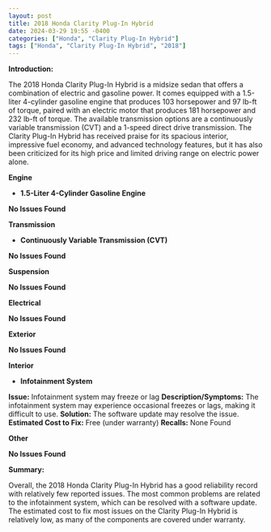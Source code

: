 ```yaml
---
layout: post
title: 2018 Honda Clarity Plug-In Hybrid
date: 2024-03-29 19:55 -0400
categories: ["Honda", "Clarity Plug-In Hybrid"]
tags: ["Honda", "Clarity Plug-In Hybrid", "2018"]
---
```

**Introduction:**

The 2018 Honda Clarity Plug-In Hybrid is a midsize sedan that offers a combination of electric and gasoline power. It comes equipped with a 1.5-liter 4-cylinder gasoline engine that produces 103 horsepower and 97 lb-ft of torque, paired with an electric motor that produces 181 horsepower and 232 lb-ft of torque. The available transmission options are a continuously variable transmission (CVT) and a 1-speed direct drive transmission. The Clarity Plug-In Hybrid has received praise for its spacious interior, impressive fuel economy, and advanced technology features, but it has also been criticized for its high price and limited driving range on electric power alone.

**Engine**

* **1.5-Liter 4-Cylinder Gasoline Engine**

**No Issues Found**

**Transmission**

* **Continuously Variable Transmission (CVT)**

**No Issues Found**

**Suspension**

**No Issues Found**

**Electrical**

**No Issues Found**

**Exterior**

**No Issues Found**

**Interior**

* **Infotainment System**

**Issue:** Infotainment system may freeze or lag
**Description/Symptoms:** The infotainment system may experience occasional freezes or lags, making it difficult to use.
**Solution:** The software update may resolve the issue.
**Estimated Cost to Fix:** Free (under warranty)
**Recalls:** None Found

**Other**

**No Issues Found**

**Summary:**

Overall, the 2018 Honda Clarity Plug-In Hybrid has a good reliability record with relatively few reported issues. The most common problems are related to the infotainment system, which can be resolved with a software update. The estimated cost to fix most issues on the Clarity Plug-In Hybrid is relatively low, as many of the components are covered under warranty.
